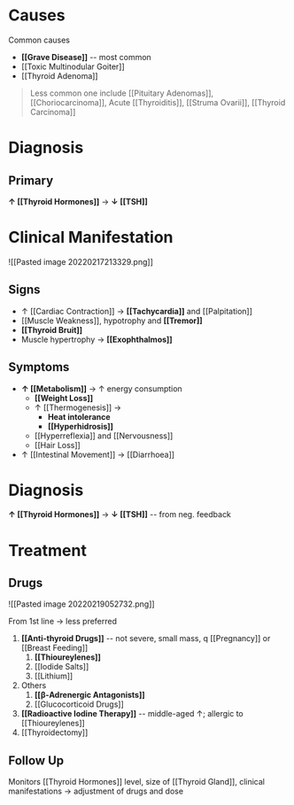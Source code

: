 # Causes
Common causes
- **[[Grave Disease]]** -- most common
- [[Toxic Multinodular Goiter]]
- [[Thyroid Adenoma]]

> Less common one include [[Pituitary Adenomas]], [[Choriocarcinoma]], Acute [[Thyroiditis]], [[Struma Ovarii]], [[Thyroid Carcinoma]]

# Diagnosis
## Primary
**↑ [[Thyroid Hormones]]** → **↓ [[TSH]]**

# Clinical Manifestation

![[Pasted image 20220217213329.png]]

## Signs
- ↑ [[Cardiac Contraction]] → **[[Tachycardia]]** and [[Palpitation]]
- [[Muscle Weakness]], hypotrophy and **[[Tremor]]**
- **[[Thyroid Bruit]]**
- Muscle hypertrophy → **[[Exophthalmos]]**

## Symptoms
- **↑ [[Metabolism]]** → ↑ energy consumption
	- **[[Weight Loss]]**
	- ↑ [[Thermogenesis]] → 
		- **Heat intolerance**
		- **[[Hyperhidrosis]]**
	- [[Hyperreflexia]] and [[Nervousness]]
	- [[Hair Loss]]
- ↑ [[Intestinal Movement]] → [[Diarrhoea]]

# Diagnosis
**↑ [[Thyroid Hormones]]** → **↓ [[TSH]]** -- from neg. feedback

# Treatment

## Drugs

![[Pasted image 20220219052732.png]]

From 1st line → less preferred 
1. **[[Anti-thyroid Drugs]]** -- not severe, small mass, q [[Pregnancy]] or [[Breast Feeding]]
	1. **[[Thioureylenes]]**
	2. [[Iodide Salts]]
	3. [[Lithium]]
2. Others
	1. **[[β-Adrenergic Antagonists]]**
	2. [[Glucocorticoid Drugs]]
3. **[[Radioactive Iodine Therapy]]** -- middle-aged ↑; allergic to [[Thioureylenes]]
4. [[Thyroidectomy]]

## Follow Up
Monitors [[Thyroid Hormones]] level, size of [[Thyroid Gland]], clinical manifestations → adjustment of drugs and dose